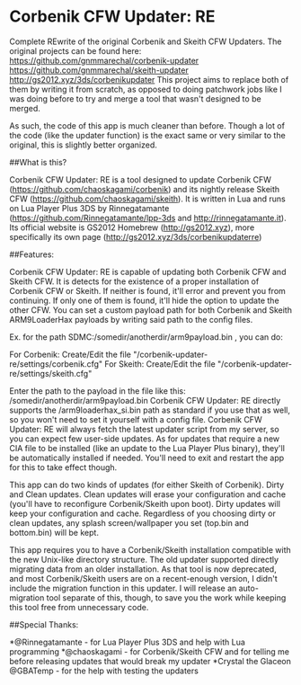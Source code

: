 # Corbenik CFW Updater: RE

Complete REwrite of the original Corbenik and Skeith CFW Updaters.
The original projects can be found here:
https://github.com/gnmmarechal/corbenik-updater
https://github.com/gnmmarechal/skeith-updater
http://gs2012.xyz/3ds/corbenikupdater
This project aims to replace both of them by writing it from scratch, as opposed to
doing patchwork jobs like I was doing before to try and merge a tool that wasn't designed to be merged.

As such, the code of this app is much cleaner than before. Though a lot of the code (like the updater function) is the
exact same or very similar to the original, this is slightly better organized.

##What is this?

Corbenik CFW Updater: RE is a tool designed to update Corbenik CFW (https://github.com/chaoskagami/corbenik) and its nightly
release Skeith CFW (https://github.com/chaoskagami/skeith).
It is written in Lua and runs on Lua Player Plus 3DS by Rinnegatamante (https://github.com/Rinnegatamante/lpp-3ds and http://rinnegatamante.it).
Its official website is GS2012 Homebrew (http://gs2012.xyz), more specifically its own page (http://gs2012.xyz/3ds/corbenikupdaterre)

##Features:

Corbenik CFW Updater: RE is capable of updating both Corbenik CFW and Skeith CFW.
It is detects for the existence of a proper installation of Corbenik CFW or Skeith. If neither is found, it'll error and
prevent you from continuing. If only one of them is found, it'll hide the option to update the other CFW.
You can set a custom payload path for both Corbenik and Skeith ARM9LoaderHax payloads by writing said path to the config files.

Ex. for the path SDMC:/somedir/anotherdir/arm9payload.bin , you can do:

For Corbenik: Create/Edit the file "/corbenik-updater-re/settings/corbenik.cfg"
For Skeith: Create/Edit the file "/corbenik-updater-re/settings/skeith.cfg"

Enter the path to the payload in the file like this: /somedir/anotherdir/arm9payload.bin
Corbenik CFW Updater: RE directly supports the /arm9loaderhax_si.bin path as standard if you use that as well, so you won't need to set it yourself with a config file.
Corbenik CFW Updater: RE will always fetch the latest updater script from my server, so you can expect few user-side updates.
As for updates that require a new CIA file to be installed (like an update to the Lua Player Plus binary), they'll be automatically
installed if needed. You'll need to exit and restart the app for this to take effect though.

This app can do two kinds of updates (for either Skeith of Corbenik). Dirty and Clean updates.
Clean updates will erase your configuration and cache (you'll have to reconfigure Corbenik/Skeith upon boot).
Dirty updates will keep your configuration and cache.
Regardless of you choosing dirty or clean updates, any splash screen/wallpaper you set (top.bin and bottom.bin) will be kept.

This app requires you to have a Corbenik/Skeith installation compatible with the new Unix-like directory structure. The old updater
supported directly migrating data from an older installation. As that tool is now deprecated, and most Corbenik/Skeith users are on a recent-enough
version, I didn't include the migration function in this updater. I will release an auto-migration tool separate of this, though, to save you the work
while keeping this tool free from unnecessary code.

##Special Thanks:

*@Rinnegatamante - for Lua Player Plus 3DS and help with Lua programming
*@chaoskagami - for Corbenik/Skeith CFW and for telling me before releasing updates that would break my updater
*Crystal the Glaceon @GBATemp - for the help with testing the updaters
